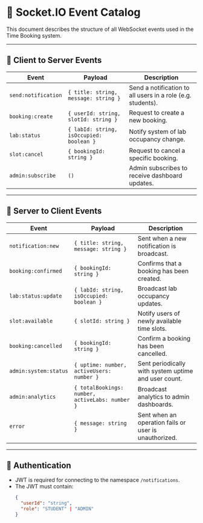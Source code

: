 # 📡 Socket.IO Event Catalog

This document describes the structure of all WebSocket events used in the Time Booking system.

---

## 🔄 Client to Server Events

| Event | Payload | Description |
|-------|---------|-------------|
| `send:notification` | `{ title: string, message: string }` | Send a notification to all users in a role (e.g. students). |
| `booking:create` | `{ userId: string, slotId: string }` | Request to create a new booking. |
| `lab:status` | `{ labId: string, isOccupied: boolean }` | Notify system of lab occupancy change. |
| `slot:cancel` | `{ bookingId: string }` | Request to cancel a specific booking. |
| `admin:subscribe` | `()` | Admin subscribes to receive dashboard updates. |

---

## 📡 Server to Client Events

| Event | Payload | Description |
|-------|---------|-------------|
| `notification:new` | `{ title: string, message: string }` | Sent when a new notification is broadcast. |
| `booking:confirmed` | `{ bookingId: string }` | Confirms that a booking has been created. |
| `lab:status:update` | `{ labId: string, isOccupied: boolean }` | Broadcast lab occupancy updates. |
| `slot:available` | `{ slotId: string }` | Notify users of newly available time slots. |
| `booking:cancelled` | `{ bookingId: string }` | Confirm a booking has been cancelled. |
| `admin:system:status` | `{ uptime: number, activeUsers: number }` | Sent periodically with system uptime and user count. |
| `admin:analytics` | `{ totalBookings: number, activeLabs: number }` | Broadcast analytics to admin dashboards. |
| `error` | `{ message: string }` | Sent when an operation fails or user is unauthorized. |

---

## 🔐 Authentication

- JWT is required for connecting to the namespace `/notifications`.
- The JWT must contain:  
  ```json
  {
    "userId": "string",
    "role": "STUDENT" | "ADMIN"
  }
